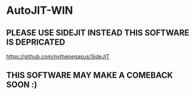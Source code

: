# AutoJIT-WIN

## PLEASE USE SIDEJIT INSTEAD THIS SOFTWARE IS DEPRICATED
https://github.com/nythepegasus/SideJIT

## THIS SOFTWARE MAY MAKE A COMEBACK SOON :)
